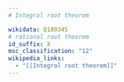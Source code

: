 ```yaml
---
# Integral root theorem

wikidata: Q180345
# rational root theorem
id_suffix: X
msc_classification: "12"
wikipedia_links:
  - "[[Integral root theorem]]"
---
```

